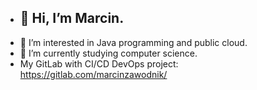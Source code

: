 - <H2>👋 Hi, I’m Marcin.</h2>
- 👀 I’m interested in Java programming and public cloud.
- 🌱 I’m currently studying computer science.
- My GitLab with CI/CD DevOps project: https://gitlab.com/marcinzawodnik/
  
<!-- - 💞️ I’m looking to collaborate on ...
- 📫 How to reach me ... -->

<!---
marcinzawodnik/marcinzawodnik is a ✨ special ✨ repository because its `README.md` (this file) appears on your GitHub profile.
You can click the Preview link to take a look at your changes.
--->
